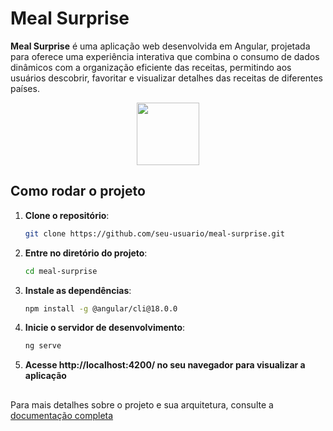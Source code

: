 # Meal Surprise

**Meal Surprise** é uma aplicação web desenvolvida em Angular, projetada para oferece uma experiência interativa que combina o consumo de dados dinâmicos com a organização eficiente das receitas, permitindo aos usuários descobrir, favoritar e visualizar detalhes das receitas de diferentes países.

<p align="center">
   <img height="100px" src="https://i.ibb.co/D8Pg6Vn/meal-surprise-logo.png" />
</p>

## Como rodar o projeto

1. **Clone o repositório**:
   ```bash
   git clone https://github.com/seu-usuario/meal-surprise.git

2. **Entre no diretório do projeto**:
   ```bash
   cd meal-surprise

3. **Instale as dependências**:
   ```bash
   npm install -g @angular/cli@18.0.0

4. **Inicie o servidor de desenvolvimento**:
   ```bash
   ng serve
   
5. **Acesse http://localhost:4200/ no seu navegador para visualizar a aplicação**

##

Para mais detalhes sobre o projeto e sua arquitetura, consulte a [documentação completa](./DOCUMENTATION.md)
